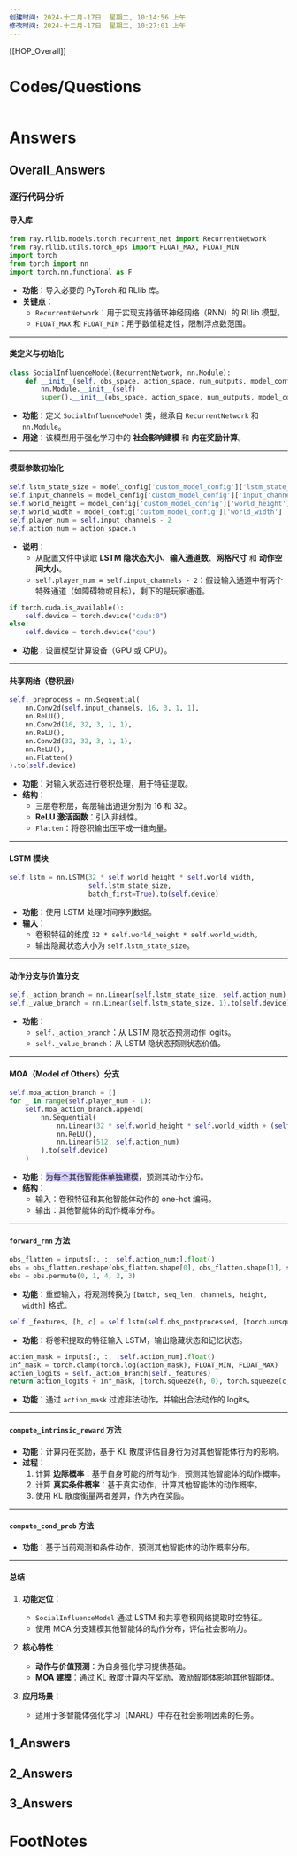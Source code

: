```yaml
---
创建时间: 2024-十二月-17日  星期二, 10:14:56 上午
修改时间: 2024-十二月-17日  星期二, 10:27:01 上午
---
```

[[HOP_Overall]]



# Codes/Questions

```python

```


# Answers

## Overall_Answers
### **逐行代码分析**

#### **导入库**
```python
from ray.rllib.models.torch.recurrent_net import RecurrentNetwork
from ray.rllib.utils.torch_ops import FLOAT_MAX, FLOAT_MIN
import torch
from torch import nn
import torch.nn.functional as F
```
- **功能**：导入必要的 PyTorch 和 RLlib 库。
- **关键点**：
   - `RecurrentNetwork`：用于实现支持循环神经网络（RNN）的 RLlib 模型。
   - `FLOAT_MAX` 和 `FLOAT_MIN`：用于数值稳定性，限制浮点数范围。

---

#### **类定义与初始化**
```python
class SocialInfluenceModel(RecurrentNetwork, nn.Module):
    def __init__(self, obs_space, action_space, num_outputs, model_config, name):
        nn.Module.__init__(self)
        super().__init__(obs_space, action_space, num_outputs, model_config, name)
```
- **功能**：定义 `SocialInfluenceModel` 类，继承自 `RecurrentNetwork` 和 `nn.Module`。
- **用途**：该模型用于强化学习中的 **社会影响建模** 和 **内在奖励计算**。

---

#### **模型参数初始化**
```python
self.lstm_state_size = model_config['custom_model_config']['lstm_state_size']
self.input_channels = model_config['custom_model_config']['input_channels']
self.world_height = model_config['custom_model_config']['world_height']
self.world_width = model_config['custom_model_config']['world_width']
self.player_num = self.input_channels - 2
self.action_num = action_space.n
```
- **说明**：
   - 从配置文件中读取 **LSTM 隐状态大小**、**输入通道数**、**网格尺寸** 和 **动作空间大小**。
   - `self.player_num = self.input_channels - 2`：假设输入通道中有两个特殊通道（如障碍物或目标），剩下的是玩家通道。

```python
if torch.cuda.is_available():
    self.device = torch.device("cuda:0")
else:
    self.device = torch.device("cpu")
```
- **功能**：设置模型计算设备（GPU 或 CPU）。

---

#### **共享网络（卷积层）**
```python
self._preprocess = nn.Sequential(
    nn.Conv2d(self.input_channels, 16, 3, 1, 1),
    nn.ReLU(),
    nn.Conv2d(16, 32, 3, 1, 1),
    nn.ReLU(),
    nn.Conv2d(32, 32, 3, 1, 1),
    nn.ReLU(),
    nn.Flatten()
).to(self.device)
```
- **功能**：对输入状态进行卷积处理，用于特征提取。
- **结构**：
   - 三层卷积层，每层输出通道分别为 16 和 32。
   - **ReLU 激活函数**：引入非线性。
   - `Flatten`：将卷积输出压平成一维向量。

---

#### **LSTM 模块**
```python
self.lstm = nn.LSTM(32 * self.world_height * self.world_width,
                    self.lstm_state_size,
                    batch_first=True).to(self.device)
```
- **功能**：使用 LSTM 处理时间序列数据。
- **输入**：
   - 卷积特征的维度 `32 * self.world_height * self.world_width`。
   - 输出隐藏状态大小为 `self.lstm_state_size`。

---

#### **动作分支与价值分支**
```python
self._action_branch = nn.Linear(self.lstm_state_size, self.action_num).to(self.device)
self._value_branch = nn.Linear(self.lstm_state_size, 1).to(self.device)
```
- **功能**：
   - `self._action_branch`：从 LSTM 隐状态预测动作 logits。
   - `self._value_branch`：从 LSTM 隐状态预测状态价值。

---

#### **MOA（Model of Others）分支**
```python
self.moa_action_branch = []
for _ in range(self.player_num - 1):
    self.moa_action_branch.append(
        nn.Sequential(
            nn.Linear(32 * self.world_height * self.world_width + (self.action_num + 1) * self.player_num, 512),
            nn.ReLU(),
            nn.Linear(512, self.action_num)
        ).to(self.device)
    )
```
- **功能**：<span style="background:#d2cbff">为每个其他智能体单独建模</span>，预测其动作分布。
- **结构**：
   - 输入：卷积特征和其他智能体动作的 one-hot 编码。
   - 输出：其他智能体的动作概率分布。

---

#### **`forward_rnn` 方法**
```python
obs_flatten = inputs[:, :, self.action_num:].float()
obs = obs_flatten.reshape(obs_flatten.shape[0], obs_flatten.shape[1], self.world_height, self.world_width, self.input_channels)
obs = obs.permute(0, 1, 4, 2, 3)
```
- **功能**：重塑输入，将观测转换为 `[batch, seq_len, channels, height, width]` 格式。

```python
self._features, [h, c] = self.lstm(self.obs_postprocessed, [torch.unsqueeze(state[0], 0), torch.unsqueeze(state[1], 0)])
```
- **功能**：将卷积提取的特征输入 LSTM，输出隐藏状态和记忆状态。

```python
action_mask = inputs[:, :, :self.action_num].float()
inf_mask = torch.clamp(torch.log(action_mask), FLOAT_MIN, FLOAT_MAX)
action_logits = self._action_branch(self._features)
return action_logits + inf_mask, [torch.squeeze(h, 0), torch.squeeze(c, 0)]
```
- **功能**：通过 `action_mask` 过滤非法动作，并输出合法动作的 logits。

---

#### **`compute_intrinsic_reward` 方法**
- **功能**：计算内在奖励，基于 KL 散度评估自身行为对其他智能体行为的影响。
- **过程**：
   1. 计算 **边际概率**：基于自身可能的所有动作，预测其他智能体的动作概率。
   2. 计算 **真实条件概率**：基于真实动作，计算其他智能体的动作概率。
   3. 使用 KL 散度衡量两者差异，作为内在奖励。

---

#### **`compute_cond_prob` 方法**
- **功能**：基于当前观测和条件动作，预测其他智能体的动作概率分布。

---

#### **总结**

1. **功能定位**：
   - `SocialInfluenceModel` 通过 LSTM 和共享卷积网络提取时空特征。
   - 使用 MOA 分支建模其他智能体的动作分布，评估社会影响力。

2. **核心特性**：
   - **动作与价值预测**：为自身强化学习提供基础。
   - **MOA 建模**：通过 KL 散度计算内在奖励，激励智能体影响其他智能体。

3. **应用场景**：
   - 适用于多智能体强化学习（MARL）中存在社会影响因素的任务。

## 1_Answers


## 2_Answers


## 3_Answers




# FootNotes
